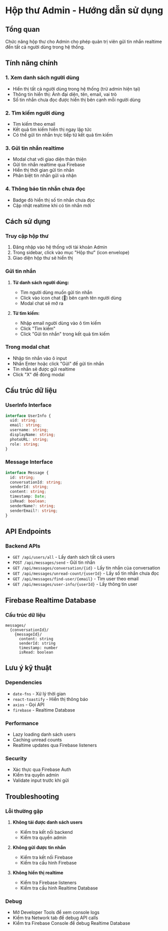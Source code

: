 # Hộp thư Admin - Hướng dẫn sử dụng

## Tổng quan
Chức năng hộp thư cho Admin cho phép quản trị viên gửi tin nhắn realtime đến tất cả người dùng trong hệ thống.

## Tính năng chính

### 1. Xem danh sách người dùng
- Hiển thị tất cả người dùng trong hệ thống (trừ admin hiện tại)
- Thông tin hiển thị: Ảnh đại diện, tên, email, vai trò
- Số tin nhắn chưa đọc được hiển thị bên cạnh mỗi người dùng

### 2. Tìm kiếm người dùng
- Tìm kiếm theo email
- Kết quả tìm kiếm hiển thị ngay lập tức
- Có thể gửi tin nhắn trực tiếp từ kết quả tìm kiếm

### 3. Gửi tin nhắn realtime
- Modal chat với giao diện thân thiện
- Gửi tin nhắn realtime qua Firebase
- Hiển thị thời gian gửi tin nhắn
- Phân biệt tin nhắn gửi và nhận

### 4. Thông báo tin nhắn chưa đọc
- Badge đỏ hiển thị số tin nhắn chưa đọc
- Cập nhật realtime khi có tin nhắn mới

## Cách sử dụng

### Truy cập hộp thư
1. Đăng nhập vào hệ thống với tài khoản Admin
2. Trong sidebar, click vào mục "Hộp thư" (icon envelope)
3. Giao diện hộp thư sẽ hiển thị

### Gửi tin nhắn
1. **Từ danh sách người dùng:**
   - Tìm người dùng muốn gửi tin nhắn
   - Click vào icon chat (💬) bên cạnh tên người dùng
   - Modal chat sẽ mở ra

2. **Từ tìm kiếm:**
   - Nhập email người dùng vào ô tìm kiếm
   - Click "Tìm kiếm"
   - Click "Gửi tin nhắn" trong kết quả tìm kiếm

### Trong modal chat
- Nhập tin nhắn vào ô input
- Nhấn Enter hoặc click "Gửi" để gửi tin nhắn
- Tin nhắn sẽ được gửi realtime
- Click "X" để đóng modal

## Cấu trúc dữ liệu

### UserInfo Interface
```typescript
interface UserInfo {
  uid: string;
  email: string;
  username: string;
  displayName: string;
  photoURL: string;
  role: string;
}
```

### Message Interface
```typescript
interface Message {
  id: string;
  conversationId: string;
  senderId: string;
  content: string;
  timestamp: Date;
  isRead: boolean;
  senderName?: string;
  senderEmail?: string;
}
```

## API Endpoints

### Backend APIs
- `GET /api/users/all` - Lấy danh sách tất cả users
- `POST /api/messages/send` - Gửi tin nhắn
- `GET /api/messages/conversation/{id}` - Lấy tin nhắn của conversation
- `GET /api/messages/unread-count/{userId}` - Lấy số tin nhắn chưa đọc
- `GET /api/messages/find-user/{email}` - Tìm user theo email
- `GET /api/messages/user-info/{userId}` - Lấy thông tin user

## Firebase Realtime Database

### Cấu trúc dữ liệu
```
messages/
  {conversationId}/
    {messageId}/
      content: string
      senderId: string
      timestamp: number
      isRead: boolean
```

## Lưu ý kỹ thuật

### Dependencies
- `date-fns` - Xử lý thời gian
- `react-toastify` - Hiển thị thông báo
- `axios` - Gọi API
- `firebase` - Realtime Database

### Performance
- Lazy loading danh sách users
- Caching unread counts
- Realtime updates qua Firebase listeners

### Security
- Xác thực qua Firebase Auth
- Kiểm tra quyền admin
- Validate input trước khi gửi

## Troubleshooting

### Lỗi thường gặp
1. **Không tải được danh sách users**
   - Kiểm tra kết nối backend
   - Kiểm tra quyền admin

2. **Không gửi được tin nhắn**
   - Kiểm tra kết nối Firebase
   - Kiểm tra cấu hình Firebase

3. **Không hiển thị realtime**
   - Kiểm tra Firebase listeners
   - Kiểm tra cấu hình Realtime Database

### Debug
- Mở Developer Tools để xem console logs
- Kiểm tra Network tab để debug API calls
- Kiểm tra Firebase Console để debug Realtime Database 